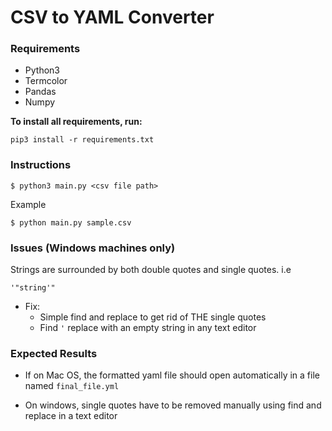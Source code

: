 # CSV to YAML Converter 

### Requirements

- Python3 
- Termcolor 
- Pandas 
- Numpy

**To install all requirements, run:**
```
pip3 install -r requirements.txt
```

### Instructions

```
$ python3 main.py <csv file path> 
```

Example
```
$ python main.py sample.csv 
```

### Issues (Windows machines only)

Strings are surrounded by both double quotes and single quotes. i.e 

```
'"string'"
```

- Fix: 
    - Simple find and replace to get rid of THE single quotes 
    - Find `'` replace with an empty string in any text editor


### Expected Results 

- If on Mac OS, the formatted yaml file should open automatically in a file named `final_file.yml`

- On windows, single quotes have to be removed manually using find and replace in a text editor

